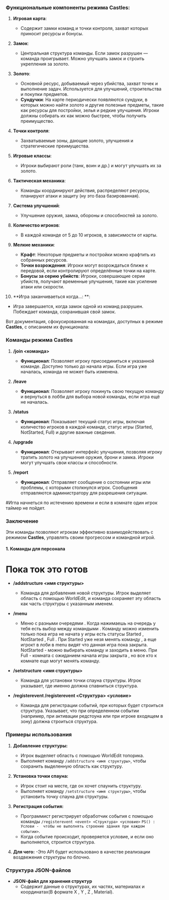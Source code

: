 ### Функциональные компоненты режима **Castles**:

1. **Игровая карта**:
   - Содержит замки команд и точки контроля, захват которых приносит ресурсы и бонусы.

2. **Замок**:
   - Центральная структура команды. Если замок разрушен — команда проигрывает. Можно улучшать замок и строить укрепления за золото.

3. **Золото**:
   - Основной ресурс, добываемый через убийства, захват точек и выполнение задач. Используется для улучшений, строительства и покупки предметов.
   - **Сундучки**: На карте периодически появляются сундуки, в которых можно найти золото и другие полезные предметы, такие как ресурсы для постройки, зелья и редкие улучшения. Игроки должны собирать их как можно быстрее, чтобы получить преимущество.

4. **Точки контроля**:
   - Захватываемые зоны, дающие золото, улучшения и стратегические преимущества.

5. **Игровые классы**:
   - Игроки выбирают роли (танк, воин и др.) и могут улучшать их за золото.

6. **Тактическая механика**:
   - Команды координируют действия, распределяют ресурсы, планируют атаки и защиту (ну это база базированная).

7. **Система улучшений**:
   - Улучшение оружия, замка, обороны и способностей за золото.

8. **Количество игроков**:
   - В каждой команде от 5 до 10 игроков, в зависимости от карты.

9. **Мелкие механики**:
   - **Крафт**: Некоторые предметы и постройки можно крафтить из собранных ресурсов.
   - **Точки возрождения**: Игроки могут возрождаться ближе к передовой, если контролируют определённые точки на карте.
   - **Бонусы за серию убийств**: Игроки, совершающие серии убийств, получают временные улучшения, такие как усиление атаки или скорости.

10. **Игра заканчиваеться когда...: **:
   - Игра завершается, когда замок одной из команд разрушен. Побеждает команда, сохранившая свой замок.

Вот документация, сфокусированная на командах, доступных в режиме **Castles**, с описанием их функционала:

### Команды режима **Castles**

1. **/join <команда>**
   - **Функционал**: Позволяет игроку присоединиться к указанной команде. Доступно только до начала игры. Если игра уже началась, команда не может быть изменена.

2. **/leave**
   - **Функционал**: Позволяет игроку покинуть свою текущую команду и вернуться в лобби для выбора новой команды, если игра ещё не началась.

3. **/status**
   - **Функционал**: Показывает текущий статус игры, включая количество игроков в каждой команде, статус игры (Started, NotStarted, Full) и другие важные сведения.

4. **/upgrade**
   - **Функционал**: Открывает интерфейс улучшения, позволяя игроку тратить золото на улучшения оружия, брони и замка. Игроки могут улучшать свои классы и способности.
     
5. **/report**
   - **Функционал**: Отправляет сообщение о состоянии игры или проблемы, с которыми столкнулся игрок. Сообщения отправляются администратору для разрешения ситуации.

#Игпа начнеться по истечению времени и если в комнате один игрок таймер не пойдет.

### Заключение
Эти команды позволяют игрокам эффективно взаимодействовать с режимом **Castles**, управлять своим прогрессом и командной игрой.



#### 1. **Команды для персонала**
   # Пока ток это готов 
- **/addstructure <имя структуры>**
  - Команда для добавления новой структуры. Игрок выделяет область с помощью WorldEdit, и команда сохраняет эту область как часть структуры с указанным именем.

- **/menu**
  - Меню с разными  очередями . Когда нажимаешь на очередь у тебя есть выбор между командыми . Команду можно изменить только пока игра не начата у игры есть статусы Started , NotStarted , Full . При Started уже незя менять команду , а еще игрокт в лоби в menu видят что данная игра пока закрыта.     
    NotStarted - можно выбирать команду и заходить в меню. При Full - комната с ожиданием начала игры закрыта , но все кто к комнате еще могут менять команду.

- **/setstructure <имя структуры>**
  - Команда для установки точки спауна структуры. Игрок указывает, где именно должна спавниться структура.

- **/registerevent /registerevent <event> <Структура> <условие>**
  - Команда для регистрации событий, при которых будет строиться структура. Указывает, что при определенном событии (например, при активации редстоуна или при игроке входящем в зону) должна строиться структура.

### Примеры использования

1. **Добавление структуры:**
   - Игрок выделяет область с помощью WorldEdit топорика.
   - Выполняет команду `/addstructure <имя структуры>`, чтобы сохранить выделенную область как структуру.

2. **Установка точки спауна:**
   - Игрок стоит на месте, где он хочет спаунить структуру.
   - Выполняет команду `/setstructure <имя структуры>`, чтобы установить точку спауна для структуры.

3. **Регистрация события:**
   - Программист регистрирует обработчик события с помощью команды `/registerevent <event> <Структура> <условие>` `PS() : Услови -  чтобы не выполнять строение здания при каждом событии>`.
   - Когда событие происходит, проверяется условие, и если оно выполняется, строится структура.

4. **Для чего:**
   -Это API будет использовано в качестве реализации воздвежения структуры по блочно.

### Структура JSON-файлов

- **JSON-файл для хранения структур**
  - Содержит данные о структурах, их частях, материалах и координатах(В формате X , Y , Z , Material).
